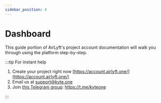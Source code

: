 ```yaml
---
sidebar_position: 4
---
```


# Dashboard

This guide portion of AirLyft's project account documentation will walk you through using the platform step-by-step.

:::tip For instant help

1. Create your project right now [https://account.airlyft.one/](https://account.airlyft.one/)
2. Email us at support@kyte.one
3. Join [this Telegram group](https://t.me/kyteone): https://t.me/kyteone

:::